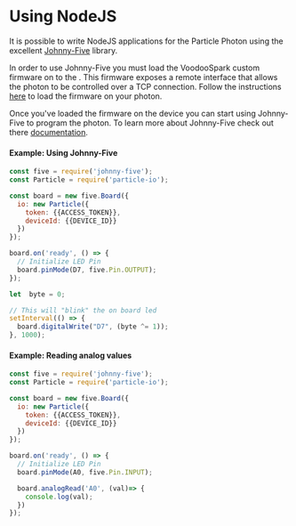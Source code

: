 # Using NodeJS

It is possible to write NodeJS applications for the Particle Photon using the excellent [Johnny-Five](http://johnny-five.io/) library. 

In order to use Johnny-Five you must load the VoodooSpark custom firmware on to the .  This firmware exposes a remote interface that allows the photon to be controlled over a TCP connection. Follow the instructions [here](https://github.com/voodootikigod/voodoospark#loading-the-firmware) to load the firmware on your photon.

Once you've loaded the firmware on the device you can start using Johnny-Five to program the photon.  To learn more about Johnny-Five check out there [documentation](http://johnny-five.io/api/).

#### Example:  Using Johnny-Five

```javascript
const five = require('johnny-five');
const Particle = require('particle-io');

const board = new five.Board({
  io: new Particle({
    token: {{ACCESS_TOKEN}},
    deviceId: {{DEVICE_ID}}
  })
});

board.on('ready', () => {
  // Initialize LED Pin
  board.pinMode(D7, five.Pin.OUTPUT);
});

let  byte = 0;

// This will "blink" the on board led
setInterval(() => {
  board.digitalWrite("D7", (byte ^= 1));
}, 1000);
```

#### Example:  Reading analog values

```javascript
const five = require('johnny-five');
const Particle = require('particle-io');

const board = new five.Board({
  io: new Particle({
    token: {{ACCESS_TOKEN}},
    deviceId: {{DEVICE_ID}}
  })
});

board.on('ready', () => {
  // Initialize LED Pin
  board.pinMode(A0, five.Pin.INPUT);

  board.analogRead('A0', (val)=> {
    console.log(val);
  })
});
```